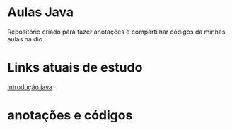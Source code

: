 # Aulas Java 

Repositório criado para fazer anotações e compartilhar códigos da minhas aulas na dio.

# Links atuais de estudo 

[introdução java ](https://www.markdownguide.org/getting-started/)



# anotações e códigos 

